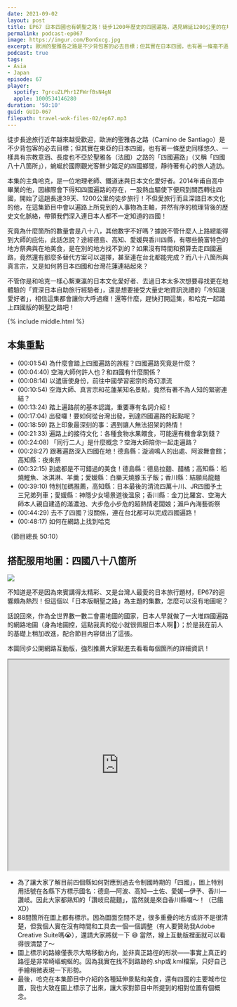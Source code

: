 ```yaml
---
date: 2021-09-02
layout: post
title: EP67 日本四國也有朝聖之路！徒步1200年歷史的四國遍路，遇見綿延1200公里的在地風景 ft. 履行X旅行 哈克の細道 哈克
permalink: podcast-ep067
image: https://imgur.com/BonGxcg.jpg
excerpt: 歐洲的聖雅各之路是不少背包客的必去目標；但其實在日本四國，也有著一條毫不遜色的「四國遍路」。幾年前甫自高中畢業的哈克，因緣際會下得知四國遍路的存在，一股熱血驅使下便飛到關西轉往四國，開始了這趟長達39天、1200公里的徒步旅行！在這集節目中會以遍路上所見到的人事物為主軸，井然有序的梳理背後的歷史文化脈絡，帶領我們深入連日本人都不一定知道的四國！
podcast: true
tags:
- Asia
- Japan
episode: 67
player:
  spotify: 7grcuZLPhr1ZFWrfBsN4gN
  apple: 1000534146280
duration: '50:10'
guid: GUID-067
filepath: travel-wok-files-02/ep67.mp3
---
```


徒步長途旅行近年越來越受歡迎，歐洲的聖雅各之路（Camino de Santiago）是不少背包客的必去目標；但其實在東亞的日本四國，也有著一條歷史同樣悠久、一樣具有宗教意涵、長度也不亞於聖雅各（法國）之路的「四國遍路」（又稱「四國八十八箇所」），蜿蜒於國際觀光客鮮少踏足的四國鄉間，靜待著有心的旅人造訪。

本集的主角哈克，是一位地理老師、鐵道迷與日本文化愛好者。2014年甫自高中畢業的他，因緣際會下得知四國遍路的存在，一股熱血驅使下便飛到關西轉往四國，開始了這趟長達39天、1200公里的徒步旅行！不但愛旅行而且深諳日本文化的他，在這集節目中會以遍路上所見到的人事物為主軸，井然有序的梳理背後的歷史文化脈絡，帶領我們深入連日本人都不一定知道的四國！

究竟為什麼箇所的數量會是八十八，其他數字不好嗎？據說不管什麼人上路總能得到大師的庇佑，此話怎說？途經德島、高知、愛媛與香川四縣，有哪些饒富特色的地方祭典與在地美食，是在別的地方找不到的？如果沒有時間和預算去走四國遍路，竟然還有那麼多替代方案可以選擇，甚至連在台北都能完成？而八十八箇所與真言宗，又是如何將日本四國和台灣花蓮連結起來？

不管你是和哈克一樣心繫東瀛的日本文化愛好者、去過日本太多次想要尋找更在地體驗的「資深日本自助旅行經驗者」，還是想要接受大量史地資訊洗禮的「冷知識愛好者」，相信這集都會讓你大呼過癮！還等什麼，趕快打開這集，和哈克一起踏上四國版的朝聖之路吧！

{% include middle.html %}

## 本集重點

* (00:01:54) 為什麼會踏上四國遍路的旅程？四國遍路究竟是什麼？
* (00:04:40) 空海大師何許人也？和四國有什麼關係？
* (00:08:14) 以遣唐使身份，前往中國學習密宗的奇幻漂流
* (00:10:54) 空海大師、真言宗和花蓮某知名景點，竟然有著不為人知的緊密連結？
* (00:13:24) 踏上遍路前的基本認識，重要專有名詞介紹！
* (00:17:04) 出發囉！要如何從台灣出發，到達四國遍路的起點呢？
* (00:18:59) 路上印象最深刻的事：遇到讓人無法招架的熱情！
* (00:21:33) 遍路上的接待文化：各種食物水果餵食，可能還有機會拿到錢？
* (00:24:08) 「同行二人」是什麼概念？空海大師陪你一起走遍路？
* (00:28:27) 跟著遍路深入四國在地！德島縣：漩渦鳴人的出處、阿波舞會館；高知縣：夜來祭
* (00:32:15) 到處都是不可錯過的美食！德島縣：德島拉麵、醋橘；高知縣：稻燒鰹魚、冰淇淋、羊羹；愛媛縣：白樂天燒豚玉子飯；香川縣：結願烏龍麵
* (00:39:10) 特別加碼推薦，高知縣：日本最後的清流四萬十川、JR四國予土三兄弟列車；愛媛縣：神隱少女場景道後溫泉；香川縣：金刀比羅宮、空海大師本人親自建造的滿濃池、大步危小步危的超熱情老闆娘；瀨戶內海藝術祭
* (00:44:29) 去不了四國？沒關係，連在台北都可以完成四國遍路！
* (00:48:17) 如何在網路上找到哈克

（節目總長 50:10）

## 搭配服用地圖：四國八十八箇所

![](https://imgur.com/8ZHVKwq.jpg)

不知道是不是因為來賓講得太精彩、又是台灣人最愛的日本旅行題材，EP67的迴響頗為熱烈！但這個以「日本版朝聖之路」為主題的集數，怎麼可以沒有地圖呢？

話說回來，作為全世界數一數二會畫地圖的國家，日本人早就做了一大堆四國遍路的網路地圖（身為地圖控，這點我真的從小就很佩服日本人啊🤣）；於是我在前人的基礎上稍加改進，配合節目內容做出了這張。

本圖同步公開網路互動版，強烈推薦大家點進去看看每個箇所的詳細資訊！

<iframe src="https://www.google.com/maps/d/embed?mid=1A1XcRfFVDDHI4KQM_o4xijRrKu7eqahr" width="100%" height="480"></iframe>

* 為了讓大家了解目前四個縣如何對應到過去令制國時期的「四國」，圖上特別用括號在各縣下方標示國名：德島—阿波、高知—土佐、愛媛—伊予、香川—讚岐。因此大家都熟知的「讚岐烏龍麵」，當然就是來自香川縣囉～！（已餓XD）
* 88間箇所在圖上都有標示。因為圖面空間不足，很多重疊的地方或許不是很清楚，但我個人實在沒有時間和工具去一個一個調整（有人要贊助我Adobe Creative Suite嗎😭），還請大家將就一下 😅 當然，線上互動版裡面就可以看得很清楚了～
* 圖上標示的路線僅表示大略移動方向，並非真正路徑的形狀——事實上真正的路徑是非常崎嶇蜿蜒的。因為我實在找不到路跡的.shp或.kml檔案，只好自己手繪稍微表現一下形勢。
* 最後，哈克在本集節目中介紹的各種延伸景點和美食，還有四國的主要城市位置，我也大致在圖上標示了出來，讓大家對節目中所提到的相對位置有個概念。
